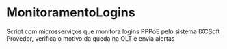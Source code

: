 # MonitoramentoLogins
Script com microsserviços que monitora logins PPPoE pelo sistema IXCSoft Provedor, verifica o motivo da queda na OLT e envia alertas
